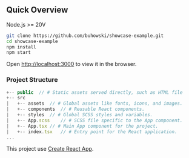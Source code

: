 ## Quick Overview

Node.js >= 20V

```sh
git clone https://github.com/buhowski/showcase-example.git
cd showcase-example
npm install
npm start
```

Open [http://localhost:3000](http://localhost:3000) to view it in the browser.

### Project Structure

```js
+-- public	// # Static assets served directly, such as HTML file
+-- src
|   +-- assets	// # Global assets like fonts, icons, and images.
|   +-- components	// # Reusable React components.
|   +-- styles	// # Global SCSS styles and variables.
|   +-- App.scss	// # SCSS file specific to the App component.
|   +-- App.tsx	// # Main App component for the project.
|   +-- index.tsx	// # Entry point for the React application.
...
```

This project use [Create React App](https://github.com/facebook/create-react-app).